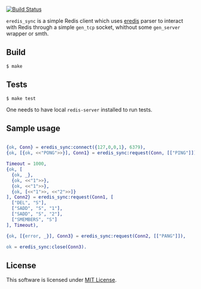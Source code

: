 [![Build Status](https://travis-ci.org/savonarola/eredis_sync.svg?branch=master)](https://travis-ci.org/savonarola/eredis_sync)

`eredis_sync` is a simple Redis client which uses [eredis](https://github.com/wooga/eredis) parser
to interact with Redis through a simple `gen_tcp` socket, whithout some `gen_server` wrapper or smth.

## Build

    $ make

## Tests

    $ make test

One needs to have local `redis-server` installed to run tests.

## Sample usage

```erlang

{ok, Conn} = eredis_sync:connect({127,0,0,1}, 6379),
{ok, [{ok, <<"PONG">>}], Conn1} = eredis_sync:request(Conn, [["PING"]]),

Timeout = 1000,
{ok, [
  {ok, _},
  {ok, <<"1">>},
  {ok, <<"1">>},
  {ok, [<<"1">>, <<"2">>]}
], Conn2} = eredis_sync:request(Conn1, [
  ["DEL", "S"],
  ["SADD", "S", "1"],
  ["SADD", "S", "2"],
  ["SMEMBERS", "S"]
], Timeout),

{ok, [{error, _}], Conn3} = eredis_sync:request(Conn2, [["PANG"]]),

ok = eredis_sync:close(Conn3).

```

## License

This software is licensed under [MIT License](LICENSE).
